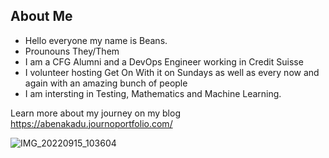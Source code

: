 ## About Me  

- Hello everyone my name is Beans. 
- Prounouns They/Them 
- I am a CFG Alumni and a DevOps Engineer working in Credit Suisse
- I volunteer hosting Get On With it on Sundays as well as every now and  again with an amazing bunch of people 
- I am intersting in Testing, Mathematics and Machine Learning.



Learn more about my journey on my blog https://abenakadu.journoportfolio.com/

![IMG_20220915_103604](https://user-images.githubusercontent.com/48200363/202906308-e9d3dfda-4139-463e-835b-c1b6d694228c.jpg)
